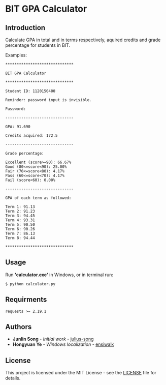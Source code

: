 # BIT GPA Calculator

## Introduction

Calculate GPA in total and in terms respectively, aquired credits and grade percentage for students in BIT.

Examples:

```
******************************

BIT GPA Calculator

******************************

Student ID: 1120150400

Reminder: password input is invisible.

Password: 

------------------------------

GPA: 91.690

Credits acquired: 172.5

------------------------------

Grade percentage:

Excellent (score>=90): 66.67%
Good (80<=score<90): 25.00%
Fair (70<=score<80): 4.17%
Pass (60<=score<70): 4.17%
Fail (score<60): 0.00%

------------------------------

GPA of each term as followed:

Term 1: 91.13
Term 2: 91.23
Term 3: 94.45
Term 4: 93.31
Term 5: 90.50
Term 6: 90.26
Term 7: 86.13
Term 8: 94.44

******************************
```

## Usage

Run **'calculator.exe'** in Windows, or in terminal run:

```
$ python calculator.py
```

## Requirments
```
requests >= 2.19.1
```

## Authors

* **Junlin Song** - *Initial work* - [julius-song](https://github.com/julius-song)
* **Hongyuan Ye** - *Windows localization* - [ensiwalk](https://github.com/ensiwalk)

## License

This project is licensed under the MIT License - see the [LICENSE](LICENSE) file for details.
